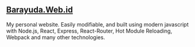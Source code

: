 ## [Barayuda.Web.id](http://barayuda.web.id)

My personal website. Easily modifiable, and built using modern javascript with Node.js, React, Express, React-Router, Hot Module Reloading, Webpack and many other technologies.
